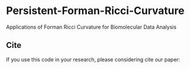 # Persistent-Forman-Ricci-Curvature

Applications of Forman Ricci Curvature for Biomolecular Data Analysis

## Cite
If you use this code in your research, please considering cite our paper:
